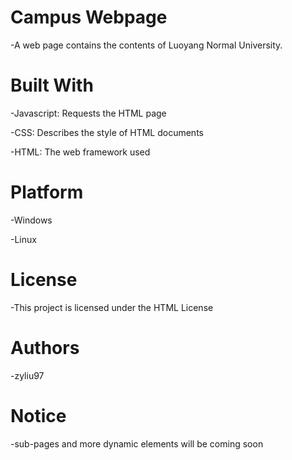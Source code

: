 # Campus Webpage
-A web page contains the contents of Luoyang Normal University.

# Built With
-Javascript: Requests the HTML page
 
-CSS: Describes the style of HTML documents
 
-HTML: The web framework used
  
# Platform
-Windows
 
-Linux
 
# License
-This project is licensed under the HTML License
 
# Authors
-zyliu97

# Notice
-sub-pages and more dynamic elements will be coming soon
